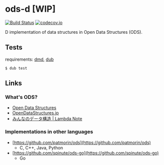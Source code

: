 # ods-d [WIP]

[![Build Status](https://travis-ci.com/ArkArk/ods-d.svg?branch=master)](https://travis-ci.com/ArkArk/ods-d)
[![codecov.io](https://codecov.io/gh/ArkArk/ods-d/coverage.svg?branch=master)](https://codecov.io/gh/ArkArk/ods-d)

D implementation of data structures in Open Data Structures (ODS).

## Tests

requirements: [dmd](https://dlang.org/), [dub](http://code.dlang.org/)

```
$ dub test
```

## Links

### What's ODS?

- [Open Data Structures](http://opendatastructures.org/)
- [OpenDataStructures.jp](https://sites.google.com/view/open-data-structures-ja)
- [みんなのデータ構造 | Lambda Note](https://www.lambdanote.com/products/opendatastructures)

### Implementations in other languages

- [https://github.com/patmorin/ods](https://github.com/patmorin/ods)
  - C, C++, Java, Python
- [https://github.com/spinute/ods-go](https://github.com/spinute/ods-go)
  - Go
